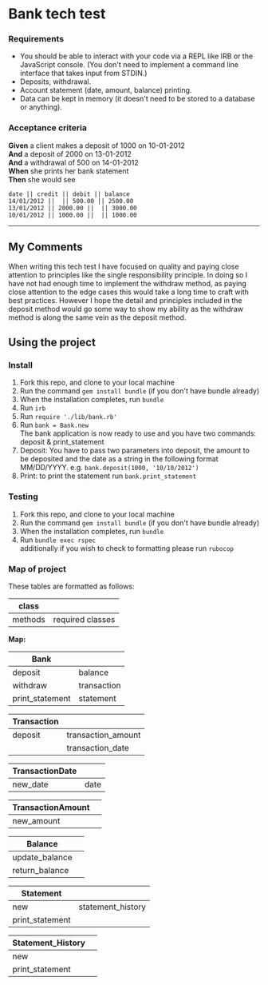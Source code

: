 # Bank tech test

### Requirements

* You should be able to interact with your code via a REPL like IRB or the JavaScript console.  (You don't need to implement a command line interface that takes input from STDIN.)
* Deposits, withdrawal.
* Account statement (date, amount, balance) printing.
* Data can be kept in memory (it doesn't need to be stored to a database or anything).

### Acceptance criteria

**Given** a client makes a deposit of 1000 on 10-01-2012  
**And** a deposit of 2000 on 13-01-2012  
**And** a withdrawal of 500 on 14-01-2012  
**When** she prints her bank statement  
**Then** she would see

```
date || credit || debit || balance
14/01/2012 ||  || 500.00 || 2500.00
13/01/2012 || 2000.00 ||  || 3000.00
10/01/2012 || 1000.00 ||  || 1000.00
```
---------
## My Comments

When writing this tech test I have focused on quality and paying close attention to principles like the single responsibility principle. In doing so I have not had enough time to implement the withdraw method, as paying close attention to the edge cases this would take a long time to craft with best practices. However I hope the detail and principles included in the deposit method would go some way to show my ability as the withdraw method is along the same vein as the deposit method.

## Using the project

### Install
1. Fork this repo, and clone to your local machine
2. Run the command `gem install bundle` (if you don't have bundle already)
3. When the installation completes, run `bundle`
4. Run `irb`
5. Run `require './lib/bank.rb'`
6. Run `bank = Bank.new`   
The bank application is now ready to use and you have two commands: deposit & print_statement
7. Deposit: You have to pass two parameters into deposit, the amount to be deposited and the date as a string in the following format MM/DD/YYYY. e.g. `bank.deposit(1000, '10/10/2012')`
8. Print: to print the statement run `bank.print_statement`

### Testing
1. Fork this repo, and clone to your local machine
2. Run the command `gem install bundle` (if you don't have bundle already)
3. When the installation completes, run `bundle`
4. Run `bundle exec rspec`    
 additionally if you wish to check to formatting please run `rubocop`

### Map of project

These tables are formatted as follows:

| class   |                  |
|---------|------------------|
| methods | required classes |

**Map:**

| Bank            |             |
|-----------------|-------------|
| deposit         | balance     |
| withdraw        | transaction |
| print_statement | statement   |

| Transaction |                    |
|-------------|--------------------|
| deposit     | transaction_amount |
|             | transaction_date   |

| TransactionDate |      |
|-----------------|------|
| new_date        | date |

| TransactionAmount |  |
|-------------------|--|
| new_amount        |  |

| Balance        |  |
|----------------|--|
| update_balance |  |
| return_balance |  |

| Statement       |                   |
|-----------------|-------------------|
| new             | statement_history |
| print_statement |                   |

| Statement_History |  |
|-------------------|--|
| new               |  |
| print_statement   |  |
